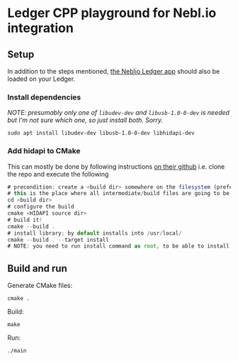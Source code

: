 # Ledger CPP playground for Nebl.io integration

## Setup

In addition to the steps mentioned, [the Neblio Ledger app](https://github.com/NeblioTeam/app-neblio) should also be loaded on your Ledger.

### Install dependencies

_NOTE: presumably only one of `libudev-dev` and `libusb-1.0-0-dev` is needed but I'm not sure which one, so just install both. Sorry._

```
sudo apt install libudev-dev libusb-1.0-0-dev libhidapi-dev
```

### Add hidapi to CMake

This can mostly be done by following instructions [on their github](https://github.com/libusb/hidapi/blob/master/BUILD.cmake.md) i.e. clone the repo and execute the following

```jsx
# precondition: create a <build dir> somewhere on the filesystem (preferably outside of the HIDAPI source)
# this is the place where all intermediate/build files are going to be located
cd <build dir>
# configure the build
cmake <HIDAPI source dir>
# build it!
cmake --build .
# install library; by default installs into /usr/local/
cmake --build . --target install
# NOTE: you need to run install command as root, to be able to install into /usr/local/
```

## Build and run

Generate CMake files:

```
cmake .
```

Build:

```
make
```

Run:

```
./main
```
